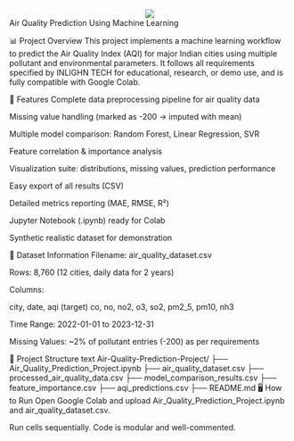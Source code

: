 <div align="center"><img src="https://img.shields.io/badge/Air%20Quality%20Prediction-Machine%20Learning-green?style=for-the-badge&logo=python"></div>
Air Quality Prediction Using Machine Learning

📊 Project Overview
This project implements a machine learning workflow to predict the Air Quality Index (AQI) for major Indian cities using multiple pollutant and environmental parameters. It follows all requirements specified by INLIGHN TECH for educational, research, or demo use, and is fully compatible with Google Colab.

🚀 Features
Complete data preprocessing pipeline for air quality data

Missing value handling (marked as -200 → imputed with mean)

Multiple model comparison: Random Forest, Linear Regression, SVR

Feature correlation & importance analysis

Visualization suite: distributions, missing values, prediction performance

Easy export of all results (CSV)

Detailed metrics reporting (MAE, RMSE, R²)

Jupyter Notebook (.ipynb) ready for Colab

Synthetic realistic dataset for demonstration

📂 Dataset Information
Filename: air_quality_dataset.csv

Rows: 8,760 (12 cities, daily data for 2 years)

Columns:

city, date, aqi (target)
co, no, no2, o3, so2, pm2_5, pm10, nh3

Time Range: 2022-01-01 to 2023-12-31

Missing Values: ~2% of pollutant entries (-200) as per requirements

📁 Project Structure
text
Air-Quality-Prediction-Project/
├── Air_Quality_Prediction_Project.ipynb
├── air_quality_dataset.csv
├── processed_air_quality_data.csv
├── model_comparison_results.csv
├── feature_importance.csv
├── aqi_predictions.csv
├── README.md
🖥 How to Run
Open Google Colab and upload Air_Quality_Prediction_Project.ipynb and air_quality_dataset.csv.

Run cells sequentially. Code is modular and well-commented.
